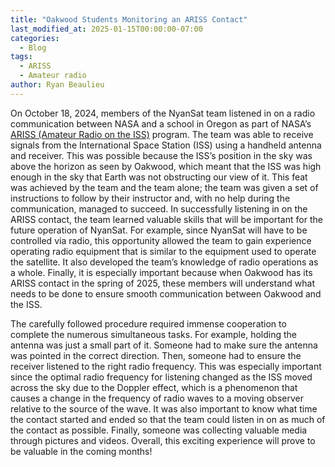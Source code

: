 ```yaml
---
title: "Oakwood Students Monitoring an ARISS Contact"
last_modified_at: 2025-01-15T00:00:00-07:00
categories:
  - Blog
tags:
  - ARISS
  - Amateur radio
author: Ryan Beaulieu
---
```

On October 18, 2024, members of the NyanSat team listened in on a radio communication between NASA and a school in Oregon as part of NASA’s [ARISS (Amateur Radio on the ISS)](https://www.ariss.org/) program. The team was able to receive signals from the International Space Station (ISS) using a handheld antenna and receiver. This was possible because the ISS’s position in the sky was above the horizon as seen by Oakwood, which meant that the ISS was high enough in the sky that Earth was not obstructing our view of it. This feat was achieved by the team and the team alone; the team was given a set of instructions to follow by their instructor and, with no help during the communication, managed to succeed. In successfully listening in on the ARISS contact, the team learned valuable skills that will be important for the future operation of NyanSat. For example, since NyanSat will have to be controlled via radio, this opportunity allowed the team to gain experience operating radio equipment that is similar to the equipment used to operate the satellite. It also developed the team’s knowledge of radio operations as a whole. Finally, it is especially important because when Oakwood has its ARISS contact in the spring of 2025, these members will understand what needs to be done to ensure smooth communication between Oakwood and the ISS.

The carefully followed procedure required immense cooperation to complete the numerous simultaneous tasks. For example, holding the antenna was just a small part of it. Someone had to make sure the antenna was pointed in the correct direction. Then, someone had to ensure the receiver listened to the right radio frequency. This was especially important since the optimal radio frequency for listening changed as the ISS moved across the sky due to the Doppler effect, which is a phenomenon that causes a change in the frequency of radio waves to a moving observer relative to the source of the wave. It was also important to know what time the contact started and ended so that the team could listen in on as much of the contact as possible. Finally, someone was collecting valuable media through pictures and videos. Overall, this exciting experience will prove to be valuable in the coming months!

